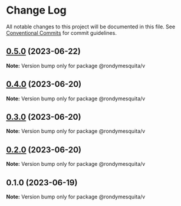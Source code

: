 # Change Log

All notable changes to this project will be documented in this file.
See [Conventional Commits](https://conventionalcommits.org) for commit guidelines.

## [0.5.0](https://github.com/rondymesquita/shell/compare/@rondymesquita/v@0.4.0...@rondymesquita/v@0.5.0) (2023-06-22)

**Note:** Version bump only for package @rondymesquita/v

## [0.4.0](https://github.com/rondymesquita/shell/compare/@rondymesquita/v@0.3.0...@rondymesquita/v@0.4.0) (2023-06-20)

**Note:** Version bump only for package @rondymesquita/v

## [0.3.0](https://github.com/rondymesquita/shell/compare/@rondymesquita/v@0.2.0...@rondymesquita/v@0.3.0) (2023-06-20)

**Note:** Version bump only for package @rondymesquita/v

## [0.2.0](https://github.com/rondymesquita/shell/compare/@rondymesquita/v@0.1.0...@rondymesquita/v@0.2.0) (2023-06-20)

**Note:** Version bump only for package @rondymesquita/v

## 0.1.0 (2023-06-19)

**Note:** Version bump only for package @rondymesquita/v
